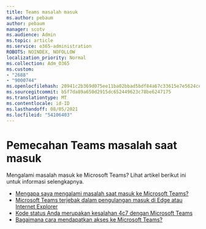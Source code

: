 ```yaml
---
title: Teams masalah masuk
ms.author: pebaum
author: pebaum
manager: scotv
ms.audience: Admin
ms.topic: article
ms.service: o365-administration
ROBOTS: NOINDEX, NOFOLLOW
localization_priority: Normal
ms.collection: Adm_O365
ms.custom:
- "2688"
- "9000744"
ms.openlocfilehash: 20941c2b369d075ee11ba02bbad5bdf84a67c33615e7e5624ce790bb04cb808c
ms.sourcegitcommit: b5f7da89a650d2915dc652449623c78be6247175
ms.translationtype: MT
ms.contentlocale: id-ID
ms.lasthandoff: 08/05/2021
ms.locfileid: "54106403"
---
```

# <a name="troubleshooting-teams-sign-in"></a>Pemecahan Teams masalah saat masuk 

Mengalami masalah masuk ke Microsoft Teams? Lihat artikel berikut ini untuk informasi selengkapnya.

- [Mengapa saya mengalami masalah saat masuk ke Microsoft Teams?](https://support.office.com/article/a02f683b-61a3-4008-9447-ee60c5593b0f)
- [Microsoft Teams terjebak dalam pengulangan masuk di Edge atau Internet Explorer](https://docs.microsoft.com/microsoftteams/troubleshoot/teams-sign-in/sign-in-loop)
- [Kode status Anda merupakan kesalahan 4c7 dengan Microsoft Teams](https://support.microsoft.com/help/4041047/modern-authentication-failed-here-status-code-is-4c7-when-signing-in-t)
- [Bagaimana cara mendapatkan akses ke Microsoft Teams?](https://support.office.com/article/how-do-i-get-access-to-microsoft-teams-fc7f1634-abd3-4f26-a597-9df16e4ca65b)
